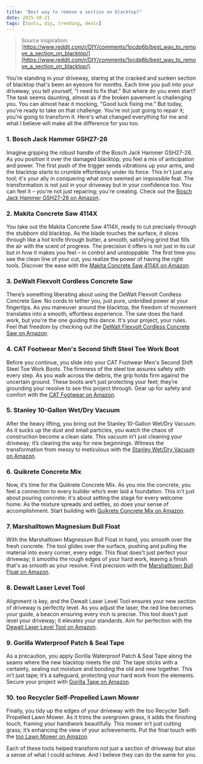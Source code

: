 ```yaml
---
title: "Best way to remove a section on blacktop?"
date: 2025-10-21
tags: [tools, diy, trending, deals]
---
```


> Source inspiration: [https://www.reddit.com/r/DIY/comments/1ocdp6b/best_way_to_remove_a_section_on_blacktop/](https://www.reddit.com/r/DIY/comments/1ocdp6b/best_way_to_remove_a_section_on_blacktop/)

You're standing in your driveway, staring at the cracked and sunken section of blacktop that's been an eyesore for months. Each time you pull into your driveway, you tell yourself, "I need to fix that." But where do you even start? The task seems daunting, almost as if the broken pavement is challenging you. You can almost hear it mocking, "Good luck fixing me." But today, you're ready to take on that challenge. You're not just going to repair it; you're going to transform it. Here's what changed everything for me and what I believe will make all the difference for you too.

### 1. Bosch Jack Hammer GSH27-26

Imagine gripping the robust handle of the Bosch Jack Hammer GSH27-26. As you position it over the damaged blacktop, you feel a mix of anticipation and power. The first push of the trigger sends vibrations up your arms, and the blacktop starts to crumble effortlessly under its force. This in't just any tool; it's your ally in conquering what once seemed an impossible feat. The transformation is not just in your driveway but in your confidence too. You can feel it – you're not just repairing; you're creating. Check out the [Bosch Jack Hammer GSH27-26 on Amazon](http's://wow.amazon.com/s?k=Bosch+Jack+Hammer+GSH27-26&tag=practo-20).

### 2. Makita Concrete Saw 4114X

You take out the Makita Concrete Saw 4114X, ready to cut precisely through the stubborn old blacktop. As the blade touches the surface, it slices through like a hot knife through butter, a smooth, satisfying grind that fills the air with the scent of progress. The precision it offers is not just in its cut but in how it makes you feel – in control and unstoppable. The first time you see the clean line of your cut, you realize the power of having the right tools. Discover the ease with the [Makita Concrete Saw 4114X on Amazon](http's://wow.amazon.com/s?k=Makita+Concrete+Saw+4114X&tag=practo-20).

### 3. DeWalt Flexvolt Cordless Concrete Saw

There’s something liberating about using the DeWalt Flexvolt Cordless Concrete Saw. No cords to tether you, just pure, unbridled power at your fingertips. As you maneuver around the blacktop, the freedom of movement translates into a smooth, effortless experience. The saw does the hard work, but you're the one guiding this dance. It's your project, your rules. Feel that freedom by checking out the [DeWalt Flexvolt Cordless Concrete Saw on Amazon](http's://wow.amazon.com/s?k=DeWalt+Flexvolt+Cordless+Concrete+Saw&tag=practo-20).

### 4. CAT Footwear Men's Second Shift Steel Toe Work Boot

Before you continue, you slide into your CAT Footwear Men's Second Shift Steel Toe Work Boots. The firmness of the steel toe assures safety with every step. As you walk across the debris, the grip holds firm against the uncertain ground. These boots are’t just protecting your feet; they’re grounding your resolve to see this project through. Gear up for safety and comfort with the [CAT Footwear on Amazon](http's://wow.amazon.com/s?k=CAT+Footwear+Men%27s+Second+Shift+Steel+Toe+Work+Boot&tag=practo-20).

### 5. Stanley 10-Gallon Wet/Dry Vacuum

After the heavy lifting, you bring out the Stanley 10-Gallon Wet/Dry Vacuum. As it sucks up the dust and small particles, you watch the chaos of construction become a clean slate. This vacuum in’t just cleaning your driveway; it’s clearing the way for new beginnings. Witness the transformation from messy to meticulous with the [Stanley Wet/Dry Vacuum on Amazon](http's://wow.amazon.com/s?k=Stanley+10-Gallon+Wet%2FDry+Vacuum&tag=practo-20).

### 6. Quikrete Concrete Mix

Now, it’s time for the Quikrete Concrete Mix. As you mix the concrete, you feel a connection to every builder who’s ever laid a foundation. This in’t just about pouring concrete; it's about setting the stage for every welcome home. As the mixture spreads and settles, so does your sense of accomplishment. Start building with [Quikrete Concrete Mix on Amazon](http's://wow.amazon.com/s?k=Quikrete+Concrete+Mix&tag=practo-20).

### 7. Marshalltown Magnesium Bull Float

With the Marshalltown Magnesium Bull Float in hand, you smooth over the fresh concrete. The tool glides over the surface, pushing and pulling the material into every corner, every edge. This float does't just perfect your driveway; it smooths the rough edges of your hard work, leaving a finish that's as smooth as your resolve. Find precision with the [Marshalltown Bull Float on Amazon](http's://wow.amazon.com/s?k=Marshalltown+Magnesium+Bull+Float&tag=practo-20).

### 8. Dewalt Laser Level Tool

Alignment is key, and the Dewalt Laser Level Tool ensures your new section of driveway is perfectly level. As you adjust the laser, the red line becomes your guide, a beacon ensuring every inch is precise. This tool does’t just level your driveway; it elevates your standards. Aim for perfection with the [Dewalt Laser Level Tool on Amazon](http's://wow.amazon.com/s?k=Dewalt+Laser+Level+Tool&tag=practo-20).

### 9. Gorilla Waterproof Patch & Seal Tape

As a precaution, you apply Gorilla Waterproof Patch & Seal Tape along the seams where the new blacktop meets the old. The tape sticks with a certainty, sealing out moisture and bonding the old and new together. This in't just tape; it’s a safeguard, protecting your hard work from the elements. Secure your project with [Gorilla Tape on Amazon](http's://wow.amazon.com/s?k=Gorilla+Waterproof+Patch+%26+Seal+Tape&tag=practo-20).

### 10. too Recycler Self-Propelled Lawn Mower

Finally, you tidy up the edges of your driveway with the too Recycler Self-Propelled Lawn Mower. As it trims the overgrown grass, it adds the finishing touch, framing your handiwork beautifully. This mower in’t just cutting grass; it’s enhancing the view of your achievements. Put the final touch with the [too Lawn Mower on Amazon](http's://wow.amazon.com/s?k=too+Recycler+Self-Propelled+Lawn+Mower&tag=practo-20).

Each of these tools helped transform not just a section of driveway but also a sense of what I could achieve. And I believe they can do the same for you.
